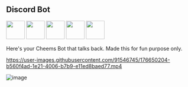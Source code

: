 <h2>Discord Bot</h2>

<div>
<img src="https://media.giphy.com/media/z1fnhcW7ot5KbbdAlY/giphy.gif" width="50"> 
<img src="https://media.giphy.com/media/9C1nyePnovqlpEYFMD/giphy.gif" width="50"> 
<img src="https://media.giphy.com/media/3Owa0TWYqHi5RZYGql/giphy.gif" width="50"> 
<img src="https://media.giphy.com/media/jUSrFvui8Pfpe/giphy.gif" width="50"> 
<img src="https://media.giphy.com/media/HCTfYH2Xk5yw/giphy.gif" width="50"> 


</div>

Here's your Cheems Bot that talks back. Made this for fun purpose only.



https://user-images.githubusercontent.com/91546745/176650204-b560f4ad-1e21-4006-b7b9-e11ed8baed77.mp4


![image](https://user-images.githubusercontent.com/91546745/178120676-aeec1aff-9684-4519-a410-891ceda2aac2.png)
